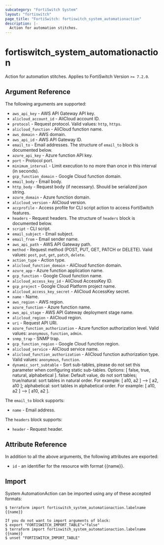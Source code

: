 ```yaml
---
subcategory: "FortiSwitch System"
layout: "fortiswitch"
page_title: "FortiSwitch: fortiswitch_system_automationaction"
description: |-
  Action for automation stitches.
---
```


# fortiswitch_system_automationaction
Action for automation stitches. Applies to FortiSwitch Version `>= 7.2.0`.

## Argument Reference

The following arguments are supported:

* `aws_api_key` - AWS API Gateway API key.
* `alicloud_account_id` - AliCloud account ID.
* `protocol` - Request protocol. Valid values: `http`, `https`.
* `alicloud_function` - AliCloud function name.
* `aws_domain` - AWS domain.
* `aws_api_id` - AWS API Gateway ID.
* `email_to` - Email addresses. The structure of `email_to` block is documented below.
* `azure_api_key` - Azure function API key.
* `port` - Protocol port.
* `minimum_interval` - Limit execution to no more than once in this interval (in seconds).
* `gcp_function_domain` - Google Cloud function domain.
* `email_body` - Email body.
* `http_body` - Request body (if necessary). Should be serialized json string.
* `azure_domain` - Azure function domain.
* `alicloud_version` - AliCloud version.
* `accprofile` - Access profile for CLI script action to access FortiSwitch features.
* `headers` - Request headers. The structure of `headers` block is documented below.
* `script` - CLI script.
* `email_subject` - Email subject.
* `email_from` - Email sender name.
* `aws_api_path` - AWS API Gateway path.
* `method` - Request method (POST, PUT, GET, PATCH or DELETE). Valid values: `post`, `put`, `get`, `patch`, `delete`.
* `action_type` - Action type.
* `alicloud_function_domain` - AliCloud function domain.
* `azure_app` - Azure function application name.
* `gcp_function` - Google Cloud function name.
* `alicloud_access_key_id` - AliCloud AccessKey ID.
* `gcp_project` - Google Cloud Platform project name.
* `alicloud_access_key_secret` - AliCloud AccessKey secret.
* `name` - Name.
* `aws_region` - AWS region.
* `azure_function` - Azure function name.
* `aws_api_stage` - AWS API Gateway deployment stage name.
* `alicloud_region` - AliCloud region.
* `uri` - Request API URI.
* `azure_function_authorization` - Azure function authorization level. Valid values: `anonymous`, `function`, `admin`.
* `snmp_trap` - SNMP trap.
* `gcp_function_region` - Google Cloud function region.
* `alicloud_service` - AliCloud service name.
* `alicloud_function_authorization` - AliCloud function authorization type. Valid values: `anonymous`, `function`.
* `dynamic_sort_subtable` - Sort sub-tables, please do not set this parameter when configuring static sub-tables. Options: [ false, true, natural, alphabetical ]. false: Default value, do not sort tables; true/natural: sort tables in natural order. For example: [ a10, a2 ] --> [ a2, a10 ]; alphabetical: sort tables in alphabetical order. For example: [ a10, a2 ] --> [ a10, a2 ].

The `email_to` block supports:

* `name` - Email address.

The `headers` block supports:

* `header` - Request header.


## Attribute Reference

In addition to all the above arguments, the following attributes are exported:
* `id` - an identifier for the resource with format {{name}}.

## Import

System AutomationAction can be imported using any of these accepted formats:
```
$ terraform import fortiswitch_system_automationaction.labelname {{name}}

If you do not want to import arguments of block:
$ export "FORTISWITCH_IMPORT_TABLE"="false"
$ terraform import fortiswitch_system_automationaction.labelname {{name}}
$ unset "FORTISWITCH_IMPORT_TABLE"
```
